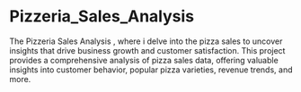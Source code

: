 # Pizzeria_Sales_Analysis
The Pizzeria Sales Analysis , where i delve  into the  pizza sales to uncover insights that drive business growth and customer satisfaction. This project provides a comprehensive analysis of pizza sales data, offering valuable insights into customer behavior, popular pizza varieties, revenue trends, and more.
